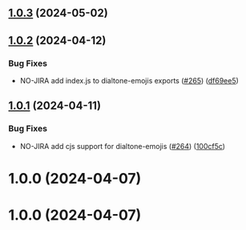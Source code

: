 ## [1.0.3](https://github.com/dialpad/dialtone/compare/dialtone-emojis/v1.0.2...dialtone-emojis/v1.0.3) (2024-05-02)

## [1.0.2](https://github.com/dialpad/dialtone/compare/dialtone-emojis/v1.0.1...dialtone-emojis/v1.0.2) (2024-04-12)


### Bug Fixes

* NO-JIRA add index.js to dialtone-emojis exports ([#265](https://github.com/dialpad/dialtone/issues/265)) ([df69ee5](https://github.com/dialpad/dialtone/commit/df69ee5b151a92ee567086e19356be00b9dcc93d))

## [1.0.1](https://github.com/dialpad/dialtone/compare/dialtone-emojis/v1.0.0...dialtone-emojis/v1.0.1) (2024-04-11)


### Bug Fixes

* NO-JIRA add cjs support for dialtone-emojis ([#264](https://github.com/dialpad/dialtone/issues/264)) ([100cf5c](https://github.com/dialpad/dialtone/commit/100cf5cfc58b6416c86bbe4d8c19a157052b046a))

# 1.0.0 (2024-04-07)

# 1.0.0 (2024-04-07)
